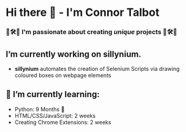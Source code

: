 # Hi there 👋 - I'm Connor Talbot
### 🎼🛠🧪 I'm passionate about creating *unique* projects 🎼🛠🧪 ###

<!--
**con-dog/con-dog** is a ✨ _special_ ✨ repository because its `README.md` (this file) appears on your GitHub profile.
-->

## I’m currently working on sillynium. ##
- **sillynium** automates the creation of Selenium Scripts via drawing coloured boxes on webpage elements

 
## 🌱 I’m currently learning:
- Python: 9 Months 👶
- HTML/CSS/JavaScript: 2 weeks
- Creating Chrome Extensions: 2 weeks
